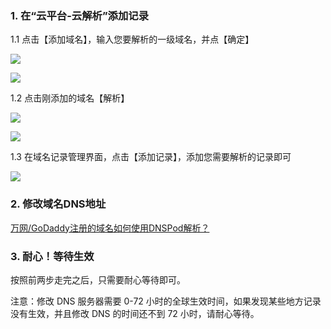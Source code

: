 ### 1. 在“云平台-云解析”添加记录

1.1 点击【添加域名】，输入您要解析的一级域名，并点【确定】

![](http://imgcache.tce.fsphere.cn/static/mc.qcloudimg.com/static/img/3c906608a8759c24cf9bd0391c74c896/1.png)

![](http://imgcache.tce.fsphere.cn/static/mc.qcloudimg.com/static/img/77b251ed2742071949bd6e79c054fdd5/2.png)

1.2 点击刚添加的域名【解析】

![](http://imgcache.tce.fsphere.cn/static/mc.qcloudimg.com/static/img/75878a81c6074509dfab0e15a8323ac0/3.png)

![](http://imgcache.tce.fsphere.cn/static/mc.qcloudimg.com/static/img/943fd0902cdea7b583b5e36112d83f13/4.png)

1.3 在域名记录管理界面，点击【添加记录】，添加您需要解析的记录即可

![](http://imgcache.tce.fsphere.cn/static/mc.qcloudimg.com/static/img/ffdd4fc499954a58567ae76e560bbbe6/5.png)

### 2. 修改域名DNS地址

[万网/GoDaddy注册的域名如何使用DNSPod解析？](/doc/product/302/5518)

### 3. 耐心！等待生效

按照前两步走完之后，只需要耐心等待即可。

注意：修改 DNS 服务器需要 0-72 小时的全球生效时间，如果发现某些地方记录没有生效，并且修改 DNS 的时间还不到 72 小时，请耐心等待。
